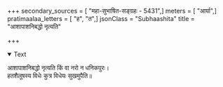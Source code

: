 +++
secondary_sources = [ "महा-सुभाषित-सङ्ग्रहः - 5431",]
meters = [ "आर्या",]
pratimaalaa_letters = [ "ह", "त",]
jsonClass = "Subhaashita"
title = "आशापाशनिबद्धो नृत्यति"

+++

<details open><summary>Text</summary>

आशापाशनिबद्धो नृत्यति किं वा नरो न धनिकपुरः।  
हतशैलूषस्य विधेः कुत्र विधेयः सुखमुपैति॥
</details>
